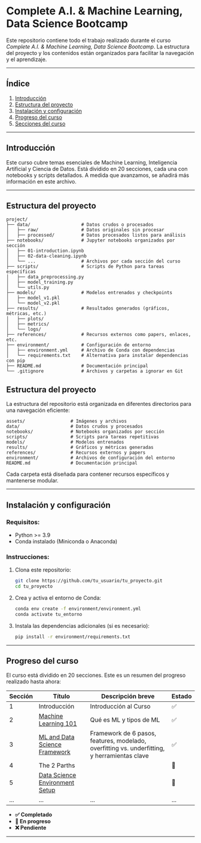 # Complete A.I. & Machine Learning, Data Science Bootcamp

Este repositorio contiene todo el trabajo realizado durante el curso _Complete A.I. & Machine Learning, Data Science Bootcamp_. La estructura del proyecto y los contenidos están organizados para facilitar la navegación y el aprendizaje.

---

## **Índice**

1. [Introducción](#introducción)
2. [Estructura del proyecto](#estructura-del-proyecto)
3. [Instalación y configuración](#instalación-y-configuración)
4. [Progreso del curso](#progreso-del-curso)
5. [Secciones del curso](#secciones-del-curso)

---

## Introducción

Este curso cubre temas esenciales de Machine Learning, Inteligencia Artificial y Ciencia de Datos. Está dividido en 20 secciones, cada una con notebooks y scripts detallados. A medida que avanzamos, se añadirá más información en este archivo.

---

## Estructura del proyecto

```
project/
├── data/                   # Datos crudos o procesados
│   ├── raw/                # Datos originales sin procesar
│   ├── processed/          # Datos procesados listos para análisis
├── notebooks/              # Jupyter notebooks organizados por sección
│   ├── 01-introduction.ipynb
│   ├── 02-data-cleaning.ipynb
│   └── ...                 # Archivos por cada sección del curso
├── scripts/                # Scripts de Python para tareas específicas
│   ├── data_preprocessing.py
│   ├── model_training.py
│   └── utils.py
├── models/                 # Modelos entrenados y checkpoints
│   ├── model_v1.pkl
│   └── model_v2.pkl
├── results/                # Resultados generados (gráficos, métricas, etc.)
│   ├── plots/
│   ├── metrics/
│   └── logs/
├── references/             # Recursos externos como papers, enlaces, etc.
├── environment/            # Configuración de entorno
│   ├── environment.yml     # Archivo de Conda con dependencias
│   └── requirements.txt    # Alternativa para instalar dependencias con pip
├── README.md               # Documentación principal
└── .gitignore              # Archivos y carpetas a ignorar en Git
```

## Estructura del proyecto

La estructura del repositorio está organizada en diferentes directorios para una navegación eficiente:

```
assets/                 # Imágenes y archivos
data/                   # Datos crudos y procesados
notebooks/              # Notebooks organizados por sección
scripts/                # Scripts para tareas repetitivas
models/                 # Modelos entrenados
results/                # Gráficos y métricas generadas
references/             # Recursos externos y papers
environment/            # Archivos de configuración del entorno
README.md               # Documentación principal
```

Cada carpeta está diseñada para contener recursos específicos y mantenerse modular.

---

## Instalación y configuración

### Requisitos:

- Python >= 3.9
- Conda instalado (Miniconda o Anaconda)

### Instrucciones:

1. Clona este repositorio:
   ```bash
   git clone https://github.com/tu_usuario/tu_proyecto.git
   cd tu_proyecto
   ```
2. Crea y activa el entorno de Conda:
   ```bash
   conda env create -f environment/environment.yml
   conda activate tu_entorno
   ```
3. Instala las dependencias adicionales (si es necesario):
   ```bash
   pip install -r environment/requirements.txt
   ```

---

## Progreso del curso

El curso está dividido en 20 secciones. Este es un resumen del progreso realizado hasta ahora:

| Sección | Título                                                | Descripción breve                                                                            | Estado |
| ------- | ----------------------------------------------------- | -------------------------------------------------------------------------------------------- | ------ |
| 1       | Introducción                                          | Introducción al Curso                                                                        | ✅     |
| 2       | [Machine Learning 101](/docs/section_02.md)           | Qué es ML y tipos de ML                                                                      | ✅     |
| 3       | [ML and Data Science Framework](/docs/section_03.md)  | Framework de 6 pasos, features, modelado, overfitting vs. underfitting, y herramientas clave | ✅     |
| 4       | The 2 Parths                                          |                                                                                              | 🚧     |
| 5       | [Data Science Environment Setup](/docs/section_05.md) |                                                                                              | 🚧     |
| ...     | ...                                                   | ...                                                                                          | ...    |

- **✅ Completado**
- **🚧 En progreso**
- **❌ Pendiente**

---
